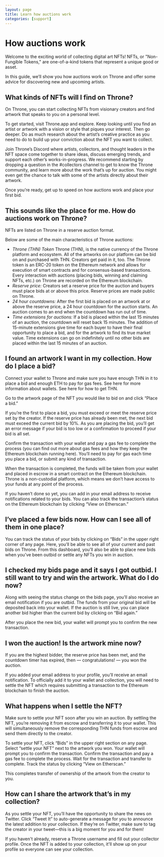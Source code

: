 ```yaml
---
layout: page
title: Learn how auctions work
categories: [support]
---
```


# How auctions work


Welcome to the exciting world of collecting digital art NFTs! NFTs, or "Non-Fungible Tokens," are one-of-a-kind tokens that represent a unique good or asset.

In this guide, we’ll show you how auctions work on Throne and offer some advice for discovering new and upcoming artists.

## What kinds of NFTs will I find on Throne?
On Throne, you can start collecting NFTs from visionary creators and find artwork that speaks to you on a personal level.

To get started, visit Throne.app and explore. Keep looking until you find an artist or artwork with a vision or style that piques your interest. Then go deeper. Do as much research about the artist’s creative practice as you need to do to build up your conviction about the NFT you want to collect.

Join Throne’s Discord where artists, collectors, and thought leaders in the NFT space come together to share ideas, discuss emerging trends, and support each other’s works-in-progress. We recommend starting by dropping a question in the #collectors channel to get to know the Throne community, and learn more about the work that’s up for auction. You might even get the chance to talk with some of the artists directly about their artwork.

Once you’re ready, get up to speed on how auctions work and place your first bid.

## This sounds like the place for me. How do auctions work on Throne?
NFTs are listed on Throne in a reserve auction format.

Below are some of the main characteristics of Throne auctions:
- *Throne (THN) Token* Throne (THN), is the native currency of the Throne platform and ecosystem. All of the artworks on our platform can be bid on and purchased with THN. Creators get paid in it, too. The Throne token is an ERC-20 token on the Ethereum network and allows for execution of smart contracts and for consensus-based transactions. Every interaction with auctions (placing bids, winning and claiming NFTs, etc.) on Throne are recorded on the Ethereum blockchain.
- *Reserve price:* Creators set a reserve price for the auction and buyers must place bids at or above this price. Reserve prices are made public on Throne. 
- *24 hour countdowns:* After the first bid is placed on an artwork at or above the reserve price, a 24 hour countdown for the auction starts. An auction comes to an end when the countdown has run out of time. 
- *Time extensions for auctions:* If a bid is placed within the last 15 minutes of an auction, the countdown will reset back 15 minutes. The addition of 15-minute extensions give time for each buyer to have their final opportunity to place a bid, and for the artwork to find its true market value. Time extensions can go on indefinitely until no other bids are placed within the last 15 minutes of an auction. 

## I found an artwork I want in my collection. How do I place a bid?
Connect your wallet to Throne and make sure you have enough THN in it to place a bid and enough ETH to pay for gas fees. See here for more information about wallets. See here for how to get THN.

Go to the artwork page of the NFT you would like to bid on and click “Place a bid.”

If you’re the first to place a bid, you must exceed or meet the reserve price set by the creator. If the reserve price has already been met, the next bid must exceed the current bid by 10%. As you are placing the bid, you’ll get an error message if your bid is too low or a confirmation to proceed if your bid is all set.

Confirm the transaction with your wallet and pay a gas fee to complete the process (you can find out more about gas fees and how they keep the Ethereum blockchain running here). You’ll need to pay for gas each time you place a bid, or submit any kind of transaction.

When the transaction is completed, the funds will be taken from your wallet and placed in escrow in a smart contract on the Ethereum blockchain. Throne is a non-custodial platform, which means we don’t have access to your funds at any point of the process.

If you haven’t done so yet, you can add in your email address to receive notifications related to your bids. You can also track the transaction’s status on the Ethereum blockchain by clicking “View on Etherscan.”

## I’ve placed a few bids now. How can I see all of them in one place?
You can track the status of your bids by clicking on “Bids” in the upper right corner of any page. Here, you’ll be able to see all of your current and past bids on Throne. From this dashboard, you’ll also be able to place new bids when you’ve been outbid or settle any NFTs you win in auction.


## I checked my bids page and it says I got outbid. I still want to try and win the artwork. What do I do now?
Along with seeing the status change on the bids page, you’ll also receive an email notification if you are outbid. The funds from your original bid will be deposited back into your wallet. If the auction is still live, you can place another bid higher than the current bid by clicking on “Bid again.”

After you place the new bid, your wallet will prompt you to confirm the new transaction.

## I won the auction! Is the artwork mine now?
If you are the highest bidder, the reserve price has been met, and the countdown timer has expired, then — congratulations! — you won the auction.

If you added your email address to your profile, you’ll receive an email notification. To officially add it to your wallet and collection, you will need to settle the NFT which requires submitting a transaction to the Ethereum blockchain to finish the auction.


## What happens when I settle the NFT?
Make sure to settle your NFT soon after you win an auction. By settling the NFT, you’re removing it from escrow and transferring it to your wallet. This will simultaneously remove the corresponding THN funds from escrow and send them directly to the creator.

To settle your NFT, click “Bids” in the upper right section on any page. Select “settle your NFT” next to the artwork you won. Your wallet will prompt you to confirm the transaction. Confirm the transaction and pay a gas fee to complete the process. Wait for the transaction and transfer to complete. Track the status by clicking “View on Etherscan.”

This completes transfer of ownership of the artwork from the creator to you.


## How can I share the artwork that’s in my collection?
As you settle your NFT, you’ll have the opportunity to share the news on Twitter. Click “Tweet It” to auto-generate a message for you to announce the latest addition to your collection. If they’re on Twitter, make sure to tag the creator in your tweet—this is a big moment for you and for them!

If you haven't already, reserve a Throne username and fill out your collector profile. Once the NFT is added to your collection, it'll show up on your profile so everyone can see your collection.
